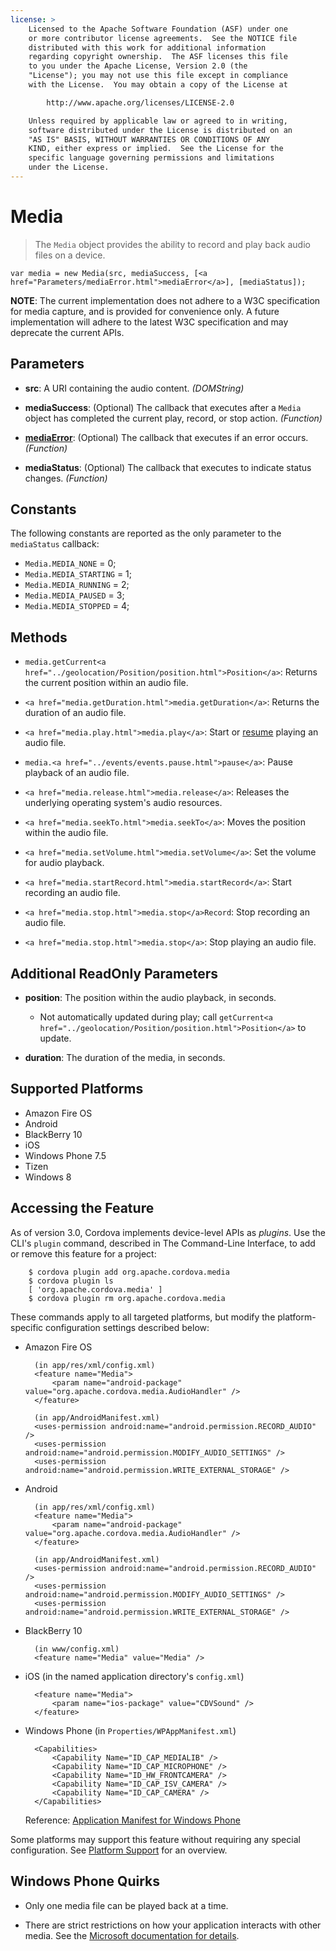 ```yaml
---
license: >
    Licensed to the Apache Software Foundation (ASF) under one
    or more contributor license agreements.  See the NOTICE file
    distributed with this work for additional information
    regarding copyright ownership.  The ASF licenses this file
    to you under the Apache License, Version 2.0 (the
    "License"); you may not use this file except in compliance
    with the License.  You may obtain a copy of the License at

        http://www.apache.org/licenses/LICENSE-2.0

    Unless required by applicable law or agreed to in writing,
    software distributed under the License is distributed on an
    "AS IS" BASIS, WITHOUT WARRANTIES OR CONDITIONS OF ANY
    KIND, either express or implied.  See the License for the
    specific language governing permissions and limitations
    under the License.
---
```


# Media

> The `Media` object provides the ability to record and play back audio files on a device.

    var media = new Media(src, mediaSuccess, [<a href="Parameters/mediaError.html">mediaError</a>], [mediaStatus]);

__NOTE__: The current implementation does not adhere to a W3C
specification for media capture, and is provided for convenience only.
A future implementation will adhere to the latest W3C specification
and may deprecate the current APIs.

## Parameters

- __src__: A URI containing the audio content. _(DOMString)_

- __mediaSuccess__: (Optional) The callback that executes after a `Media` object has completed the current play, record, or stop action. _(Function)_

- __<a href="Parameters/mediaError.html">mediaError</a>__: (Optional) The callback that executes if an error occurs. _(Function)_

- __mediaStatus__: (Optional) The callback that executes to indicate status changes. _(Function)_

## Constants

The following constants are reported as the only parameter to the
`mediaStatus` callback:

- `Media.MEDIA_NONE`     = 0;
- `Media.MEDIA_STARTING` = 1;
- `Media.MEDIA_RUNNING`  = 2;
- `Media.MEDIA_PAUSED`   = 3;
- `Media.MEDIA_STOPPED`  = 4;

## Methods

- `media.getCurrent<a href="../geolocation/Position/position.html">Position</a>`: Returns the current position within an audio file.

- `<a href="media.getDuration.html">media.getDuration</a>`: Returns the duration of an audio file.

- `<a href="media.play.html">media.play</a>`: Start or <a href="../events/events.resume.html">resume</a> playing an audio file.

- `media.<a href="../events/events.pause.html">pause</a>`: Pause playback of an audio file.

- `<a href="media.release.html">media.release</a>`: Releases the underlying operating system's audio resources.

- `<a href="media.seekTo.html">media.seekTo</a>`: Moves the position within the audio file.

- `<a href="media.setVolume.html">media.setVolume</a>`: Set the volume for audio playback.

- `<a href="media.startRecord.html">media.startRecord</a>`: Start recording an audio file.

- `<a href="media.stop.html">media.stop</a>Record`: Stop recording an audio file.

- `<a href="media.stop.html">media.stop</a>`: Stop playing an audio file.

## Additional ReadOnly Parameters

- __position__: The position within the audio playback, in seconds.
    - Not automatically updated during play; call `getCurrent<a href="../geolocation/Position/position.html">Position</a>` to update.

- __duration__: The duration of the media, in seconds.

## Supported Platforms

- Amazon Fire OS
- Android
- BlackBerry 10
- iOS
- Windows Phone 7.5
- Tizen
- Windows 8

## Accessing the Feature

As of version 3.0, Cordova implements device-level APIs as _plugins_.
Use the CLI's `plugin` command, described in The Command-Line
Interface, to add or remove this feature for a project:

        $ cordova plugin add org.apache.cordova.media 
        $ cordova plugin ls
        [ 'org.apache.cordova.media' ]
        $ cordova plugin rm org.apache.cordova.media 

These commands apply to all targeted platforms, but modify the
platform-specific configuration settings described below:

* Amazon Fire OS

        (in app/res/xml/config.xml)
        <feature name="Media">
            <param name="android-package" value="org.apache.cordova.media.AudioHandler" />
        </feature>

        (in app/AndroidManifest.xml)
        <uses-permission android:name="android.permission.RECORD_AUDIO" />
        <uses-permission android:name="android.permission.MODIFY_AUDIO_SETTINGS" />
        <uses-permission android:name="android.permission.WRITE_EXTERNAL_STORAGE" />

* Android

        (in app/res/xml/config.xml)
        <feature name="Media">
            <param name="android-package" value="org.apache.cordova.media.AudioHandler" />
        </feature>

        (in app/AndroidManifest.xml)
        <uses-permission android:name="android.permission.RECORD_AUDIO" />
        <uses-permission android:name="android.permission.MODIFY_AUDIO_SETTINGS" />
        <uses-permission android:name="android.permission.WRITE_EXTERNAL_STORAGE" />

* BlackBerry 10

        (in www/config.xml)
        <feature name="Media" value="Media" />

* iOS (in the named application directory's `config.xml`)

        <feature name="Media">
            <param name="ios-package" value="CDVSound" />
        </feature>

* Windows Phone (in `Properties/WPAppManifest.xml`)

        <Capabilities>
            <Capability Name="ID_CAP_MEDIALIB" />
            <Capability Name="ID_CAP_MICROPHONE" />
            <Capability Name="ID_HW_FRONTCAMERA" />
            <Capability Name="ID_CAP_ISV_CAMERA" />
            <Capability Name="ID_CAP_CAMERA" />
        </Capabilities>

  Reference: [Application Manifest for Windows Phone](http://msdn.microsoft.com/en-us/library/ff769509%28v=vs.92%29.aspx)

Some platforms may support this feature without requiring any special
configuration.  See <a href="../../guide/support/index.html">Platform Support</a> for an overview.

## Windows Phone Quirks

- Only one media file can be played back at a time.

- There are strict restrictions on how your application interacts with other media. See the [Microsoft documentation for details][url].

[url]: http://msdn.microsoft.com/en-us/library/windowsphone/develop/hh184838(v=vs.92).aspx
